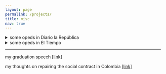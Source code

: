 ```yaml
---
layout: page
permalink: /projects/
title: misc
nav: true
---
```

 
<details>
  <summary>some opeds in Diario la República</summary>

  <br/>
  
  Consideraciones sobre pensiones <a href="https://www.larepublica.co/analisis/juan-david-torres-alarcon-2723973/consideraciones-sobre-pensiones-2857378">[link]</a>
  <br/>
  Macroeconomía de medio siglo <a href="https://www.larepublica.co/analisis/juan-david-torres-alarcon-2723973/macroeconomia-de-medio-siglo-2797519">[link]</a>
  <br/>
  Clase media y carga fiscal <a href="https://www.larepublica.co/analisis/juan-david-torres-alarcon-2723973/clase-media-y-carga-fiscal-2768433">[link]</a>
  <br/>
  Nadie es pobre porque quiere <a href="https://www.larepublica.co/analisis/juan-david-torres-alarcon-2723973/nadie-es-pobre-porque-quiere-2755222">[link]</a>
  <br/>
  ¿La culpa es del salario mínimo? <a href="https://www.larepublica.co/analisis/juan-david-torres-alarcon-2723973/la-culpa-es-del-salario-minimo-2744749">[link]</a>
  <br/>
  El “cuentico” de 69,8% <a href="https://www.larepublica.co/analisis/juan-david-torres-alarcon-2723973/el-cuentico-de-698-2734496">[link]</a>
  <br/>
  Nuestras guerras comerciales <a href="https://www.larepublica.co/analisis/juan-david-torres-alarcon-2723973/nuestras-guerras-comerciales-2723964">[link]</a>
  <br/>
  
</details>

<details>
  <summary>some opeds in El Tiempo</summary>

  <br/>
  
  Callar <a href="https://blogs.eltiempo.com/palabras-mass/2017/06/21/callar/">[link]</a>
  <br/>
  John Stuart Mill y la paradoja de la opinión pública <a href="https://blogs.eltiempo.com/palabras-mass/2018/01/29/stuart-mill-la-paradoja-la-opinion-publica/?fbclid=IwAR1GSIQHSc41jImgb7UDZJLYTyCtDhGNoZymTNbrUi7HuMdob22QG3Zljds">[link]</a>
  <br/>
  La batalla de las ideas <a href="https://blogs.eltiempo.com/palabras-mass/2017/09/13/la-batalla-de-las-ideas/?fbclid=IwAR1vaEVs6Gs4g2E8XlLq9UlEP_7ymZkIPTKpLyoO1FUGGHld3MznGxctpfk">[link]</a>
  <br/>
  Indignadísimos <a href="https://blogs.eltiempo.com/palabras-mass/2017/08/07/indignadisimos/?fbclid=IwAR1vaEVs6Gs4g2E8XlLq9UlEP_7ymZkIPTKpLyoO1FUGGHld3MznGxctpfk">[link]</a>
  <br/>
  La pereza de vivir en democracia <a href="https://blogs.eltiempo.com/palabras-mass/2017/07/08/la-pereza-de-vivir-en-democracia/?fbclid=IwAR1aE6Kk1D4cwVq5DPFkMFyQDhJ5XZqdMuZU1iRHYFlEzLmpEelya0slAyA">[link]</a>
  <br/>
  Política monetaria: con el pecado y sin el género <a href="https://blogs.eltiempo.com/palabras-mass/2017/05/25/politica-monetaria-con-el-pecado-y-sin-el-genero/?fbclid=IwAR0W5XOUF5Kn2W3Rpre92Y-pwRRbda9RAJhy8zctZIrGeaRc3zszbdOGX_w">[link]</a>
  <br/>
  
</details>

***

my graduation speech [[link]](https://www.youtube.com/watch?v=VtzU2pmOYhQ)


my thoughts on repairing the social contract in Colombia [[link]](https://www.dropbox.com/s/yigdbg906ifcekg/social_contract.pdf?dl=0)



